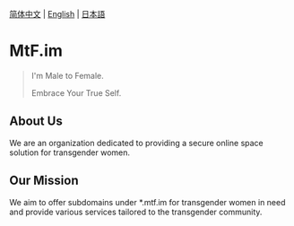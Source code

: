 [简体中文](README.zh-cn.md) | [English](README.md) | [日本語](README.ja.md)

# MtF.im

> I'm Male to Female.
>
> Embrace Your True Self.

## About Us

We are an organization dedicated to providing a secure online space solution for transgender women.

## Our Mission

We aim to offer subdomains under *.mtf.im for transgender women in need and provide various services tailored to the transgender community.
